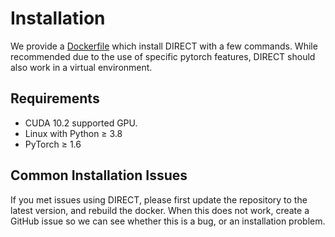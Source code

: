 # Installation
We provide a [Dockerfile](docker) which install DIRECT with a few commands. While recommended due to the use of specific
pytorch features, DIRECT should also work in a virtual environment.

## Requirements
- CUDA 10.2 supported GPU.
- Linux with Python ≥ 3.8
- PyTorch ≥ 1.6

## Common Installation Issues
If you met issues using DIRECT, please first update the repository to the latest version, and rebuild the docker. When
this does not work, create a GitHub issue so we can see whether this is a bug, or an installation problem.

